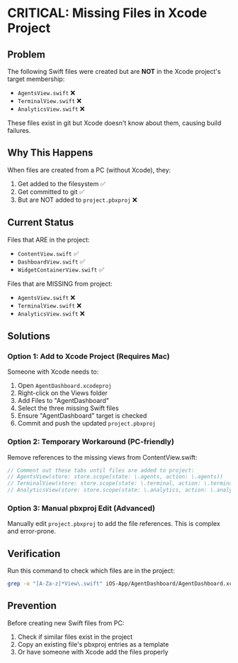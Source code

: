 # CRITICAL: Missing Files in Xcode Project

## Problem
The following Swift files were created but are **NOT** in the Xcode project's target membership:
- `AgentsView.swift` ❌
- `TerminalView.swift` ❌  
- `AnalyticsView.swift` ❌

These files exist in git but Xcode doesn't know about them, causing build failures.

## Why This Happens
When files are created from a PC (without Xcode), they:
1. Get added to the filesystem ✅
2. Get committed to git ✅
3. But are NOT added to `project.pbxproj` ❌

## Current Status
Files that ARE in the project:
- `ContentView.swift` ✅
- `DashboardView.swift` ✅
- `WidgetContainerView.swift` ✅

Files that are MISSING from project:
- `AgentsView.swift` ❌
- `TerminalView.swift` ❌
- `AnalyticsView.swift` ❌

## Solutions

### Option 1: Add to Xcode Project (Requires Mac)
Someone with Xcode needs to:
1. Open `AgentDashboard.xcodeproj`
2. Right-click on the Views folder
3. Add Files to "AgentDashboard"
4. Select the three missing Swift files
5. Ensure "AgentDashboard" target is checked
6. Commit and push the updated `project.pbxproj`

### Option 2: Temporary Workaround (PC-friendly)
Remove references to the missing views from ContentView.swift:
```swift
// Comment out these tabs until files are added to project:
// AgentsView(store: store.scope(state: \.agents, action: \.agents))
// TerminalView(store: store.scope(state: \.terminal, action: \.terminal))  
// AnalyticsView(store: store.scope(state: \.analytics, action: \.analytics))
```

### Option 3: Manual pbxproj Edit (Advanced)
Manually edit `project.pbxproj` to add the file references. This is complex and error-prone.

## Verification
Run this command to check which files are in the project:
```bash
grep -o "[A-Za-z]*View\.swift" iOS-App/AgentDashboard/AgentDashboard.xcodeproj/project.pbxproj | sort -u
```

## Prevention
Before creating new Swift files from PC:
1. Check if similar files exist in the project
2. Copy an existing file's pbxproj entries as a template
3. Or have someone with Xcode add the files properly